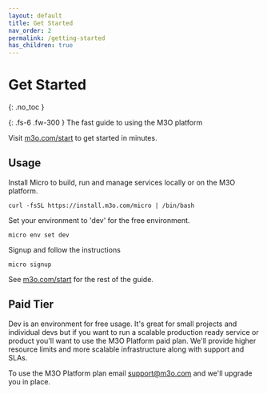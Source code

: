 ```yaml
---
layout: default
title: Get Started
nav_order: 2
permalink: /getting-started
has_children: true
---
```


# Get Started
{: .no_toc }

{: .fs-6 .fw-300 }
The fast guide to using the M3O platform

Visit [m3o.com/start](https://m3o.com/start) to get started in minutes.

## Usage


Install Micro to build, run and manage services locally or on the M3O platform.

```
curl -fsSL https://install.m3o.com/micro | /bin/bash
```

Set your environment to 'dev' for the free environment.

```
micro env set dev
```

Signup and follow the instructions

```
micro signup
```

See [m3o.com/start](https://m3o.com/start) for the rest of the guide.

## Paid Tier

Dev is an environment for free usage. It's great for small projects and individual devs but if you want 
to run a scalable production ready service or product you'll want to use the M3O Platform paid plan. 
We'll provide higher resource limits and more scalable infrastructure along with support and SLAs.

To use the M3O Platform plan email [support@m3o.com](mailto:support@m3o.com) and we'll upgrade you in place.
